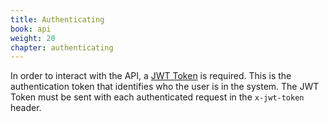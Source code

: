 ```yaml
---
title: Authenticating
book: api
weight: 20
chapter: authenticating
---
```

<p>In order to interact with the API, a <a href="http://jwt.io" target="_blank">JWT Token</a> is required. This is the authentication token that identifies who the user is in the system. The JWT Token must be sent with each authenticated request in the <code>x-jwt-token</code> header.</p>
